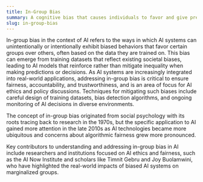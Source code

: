 ```yaml
---
title: In-Group Bias  
summary: A cognitive bias that causes individuals to favor and give preferential treatment to members of their own group over those in an out-group.
slug: in-group-bias
---  
```


In-group bias in the context of AI refers to the ways in which AI systems can unintentionally or intentionally exhibit biased behaviors that favor certain groups over others, often based on the data they are trained on. This bias can emerge from training datasets that reflect existing societal biases, leading to AI models that reinforce rather than mitigate inequality when making predictions or decisions. As AI systems are increasingly integrated into real-world applications, addressing in-group bias is critical to ensure fairness, accountability, and trustworthiness, and is an area of focus for AI ethics and policy discussions. Techniques for mitigating such biases include careful design of training datasets, bias detection algorithms, and ongoing monitoring of AI decisions in diverse environments.

The concept of in-group bias originated from social psychology with its roots tracing back to research in the 1970s, but the specific application to AI gained more attention in the late 2010s as AI technologies became more ubiquitous and concerns about algorithmic fairness grew more pronounced.

Key contributors to understanding and addressing in-group bias in AI include researchers and institutions focused on AI ethics and fairness, such as the AI Now Institute and scholars like Timnit Gebru and Joy Buolamwini, who have highlighted the real-world impacts of biased AI systems on marginalized groups.